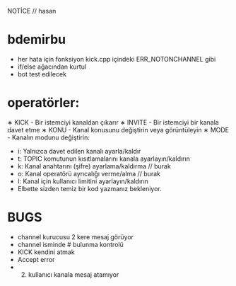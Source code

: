 NOTİCE // hasan

# bdemirbu
- her hata için fonksiyon kick.cpp içindeki ERR_NOTONCHANNEL gibi
- if/else ağacından kurtul
- bot test edilecek

# operatörler:
∗ KICK - Bir istemciyi kanaldan çıkarır
∗ INVITE - Bir istemciyi bir kanala davet etme
∗ KONU - Kanal konusunu değiştirin veya görüntüleyin
∗ MODE - Kanalın modunu değiştirin:
- i: Yalnızca davet edilen kanalı ayarla/kaldır
- t: TOPIC komutunun kısıtlamalarını kanala ayarlayın/kaldırın
- k: Kanal anahtarını (şifre) ayarlama/kaldırma // burak
- o: Kanal operatörü ayrıcalığı verme/alma // burak
- l: Kanal için kullanıcı limitini ayarlayın/kaldırın
- Elbette sizden temiz bir kod yazmanız bekleniyor.

# BUGS
- channel kurucusu 2 kere mesaj görüyor
- channel isminde # bulunma kontrolü
- KICK kendini atmak
- Accept error
- 2. kullanıcı kanala mesaj atamıyor
